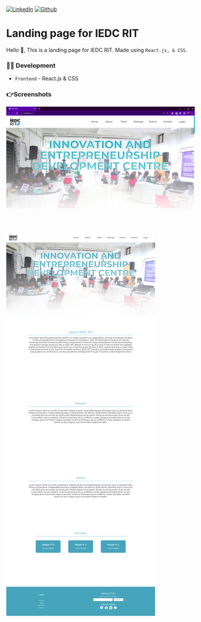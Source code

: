 <!-- social media connecting shield -->

[![LinkedIn][linkedin-shield]][linkedin-url] [![Github][github-shield]][github-url]

# Landing page for IEDC RIT

Hello 👋, This is a landing page for IEDC RIT. Made using `React.js, & CSS`. 

<!-- ahead of main parts -->

### 👨‍💻 Development

- `Frontend` - React.js & CSS


### 👉Screenshots

<img src="/public/1.png"></img>

<br>
<br>

<img src="/public/2.png"></img>


<!-- my social media links -->

[linkedin-url]: https://www.linkedin.com/in/alvin-varghese19/
[github-url]: https://www.github.com/alvin1904

<!-- shield icon links -->

[linkedin-shield]: https://img.shields.io/badge/-LinkedIn-black.svg?style=flat-square&logo=linkedin&colorB=555
[github-shield]: https://img.shields.io/badge/-Github-black.svg?style=flat-square&logo=github&color=555&logoColor=white